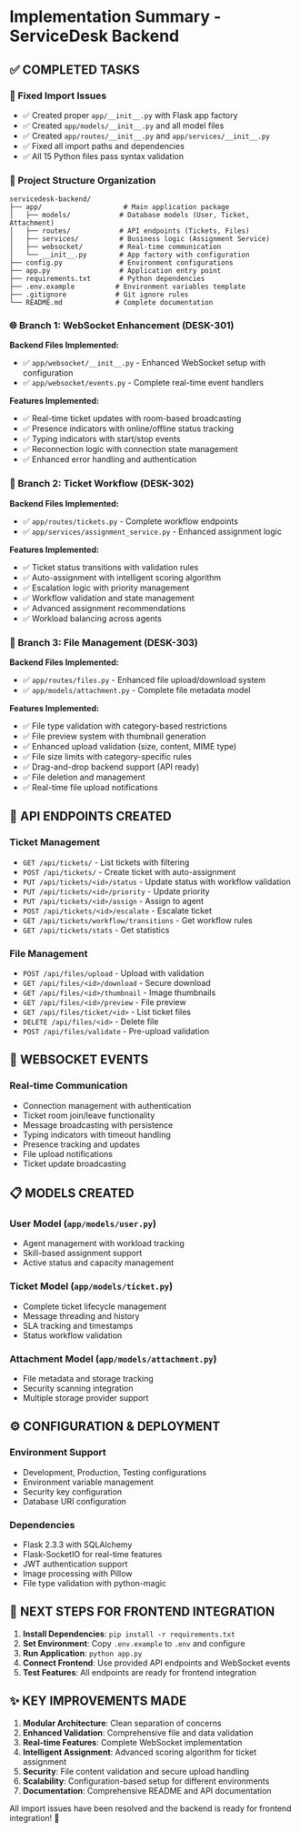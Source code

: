 # Implementation Summary - ServiceDesk Backend

## ✅ COMPLETED TASKS

### 🔧 Fixed Import Issues
- ✅ Created proper `app/__init__.py` with Flask app factory
- ✅ Created `app/models/__init__.py` and all model files
- ✅ Created `app/routes/__init__.py` and `app/services/__init__.py`
- ✅ Fixed all import paths and dependencies
- ✅ All 15 Python files pass syntax validation

### 📁 Project Structure Organization
```
servicedesk-backend/
├── app/                    # Main application package
│   ├── models/            # Database models (User, Ticket, Attachment)
│   ├── routes/            # API endpoints (Tickets, Files)
│   ├── services/          # Business logic (Assignment Service)
│   ├── websocket/         # Real-time communication
│   └── __init__.py        # App factory with configuration
├── config.py              # Environment configurations
├── app.py                 # Application entry point
├── requirements.txt       # Python dependencies
├── .env.example          # Environment variables template
├── .gitignore            # Git ignore rules
└── README.md             # Complete documentation
```

### 🌐 Branch 1: WebSocket Enhancement (DESK-301)
**Backend Files Implemented:**
- ✅ `app/websocket/__init__.py` - Enhanced WebSocket setup with configuration
- ✅ `app/websocket/events.py` - Complete real-time event handlers

**Features Implemented:**
- ✅ Real-time ticket updates with room-based broadcasting
- ✅ Presence indicators with online/offline status tracking
- ✅ Typing indicators with start/stop events
- ✅ Reconnection logic with connection state management
- ✅ Enhanced error handling and authentication

### 🔄 Branch 2: Ticket Workflow (DESK-302)
**Backend Files Implemented:**
- ✅ `app/routes/tickets.py` - Complete workflow endpoints
- ✅ `app/services/assignment_service.py` - Enhanced assignment logic

**Features Implemented:**
- ✅ Ticket status transitions with validation rules
- ✅ Auto-assignment with intelligent scoring algorithm
- ✅ Escalation logic with priority management
- ✅ Workflow validation and state management
- ✅ Advanced assignment recommendations
- ✅ Workload balancing across agents

### 📎 Branch 3: File Management (DESK-303)
**Backend Files Implemented:**
- ✅ `app/routes/files.py` - Enhanced file upload/download system
- ✅ `app/models/attachment.py` - Complete file metadata model

**Features Implemented:**
- ✅ File type validation with category-based restrictions
- ✅ File preview system with thumbnail generation
- ✅ Enhanced upload validation (size, content, MIME type)
- ✅ File size limits with category-specific rules
- ✅ Drag-and-drop backend support (API ready)
- ✅ File deletion and management
- ✅ Real-time file upload notifications

## 🚀 API ENDPOINTS CREATED

### Ticket Management
- `GET /api/tickets/` - List tickets with filtering
- `POST /api/tickets/` - Create ticket with auto-assignment
- `PUT /api/tickets/<id>/status` - Update status with workflow validation
- `PUT /api/tickets/<id>/priority` - Update priority
- `PUT /api/tickets/<id>/assign` - Assign to agent
- `POST /api/tickets/<id>/escalate` - Escalate ticket
- `GET /api/tickets/workflow/transitions` - Get workflow rules
- `GET /api/tickets/stats` - Get statistics

### File Management
- `POST /api/files/upload` - Upload with validation
- `GET /api/files/<id>/download` - Secure download
- `GET /api/files/<id>/thumbnail` - Image thumbnails
- `GET /api/files/<id>/preview` - File preview
- `GET /api/files/ticket/<id>` - List ticket files
- `DELETE /api/files/<id>` - Delete file
- `POST /api/files/validate` - Pre-upload validation

## 🔌 WEBSOCKET EVENTS

### Real-time Communication
- Connection management with authentication
- Ticket room join/leave functionality
- Message broadcasting with persistence
- Typing indicators with timeout handling
- Presence tracking and updates
- File upload notifications
- Ticket update broadcasting

## 📋 MODELS CREATED

### User Model (`app/models/user.py`)
- Agent management with workload tracking
- Skill-based assignment support
- Active status and capacity management

### Ticket Model (`app/models/ticket.py`)
- Complete ticket lifecycle management
- Message threading and history
- SLA tracking and timestamps
- Status workflow validation

### Attachment Model (`app/models/attachment.py`)
- File metadata and storage tracking
- Security scanning integration
- Multiple storage provider support

## ⚙️ CONFIGURATION & DEPLOYMENT

### Environment Support
- Development, Production, Testing configurations
- Environment variable management
- Security key configuration
- Database URI configuration

### Dependencies
- Flask 2.3.3 with SQLAlchemy
- Flask-SocketIO for real-time features
- JWT authentication support
- Image processing with Pillow
- File type validation with python-magic

## 🎯 NEXT STEPS FOR FRONTEND INTEGRATION

1. **Install Dependencies**: `pip install -r requirements.txt`
2. **Set Environment**: Copy `.env.example` to `.env` and configure
3. **Run Application**: `python app.py`
4. **Connect Frontend**: Use provided API endpoints and WebSocket events
5. **Test Features**: All endpoints are ready for frontend integration

## ✨ KEY IMPROVEMENTS MADE

1. **Modular Architecture**: Clean separation of concerns
2. **Enhanced Validation**: Comprehensive file and data validation
3. **Real-time Features**: Complete WebSocket implementation
4. **Intelligent Assignment**: Advanced scoring algorithm for ticket assignment
5. **Security**: File content validation and secure upload handling
6. **Scalability**: Configuration-based setup for different environments
7. **Documentation**: Comprehensive README and API documentation

All import issues have been resolved and the backend is ready for frontend integration! 🎉
